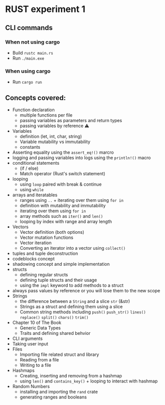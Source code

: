 # RUST experiment 1

## CLI commands
### When not using cargo
* Build `rustc main.rs`
* Run `./main.exe`

### When using cargo
* Run `cargo run`

## Concepts covered:
* Function declaration
    * multiple functions per file
    * passing variables as parameters and return types
    * passing variables by reference ⚠
* Variables
    * definition (let, int, char, string)
    * Variable mutability vs immutability 
    * constants
* Asserting equality using the `assert_eq!()` marcro
* logging and passing variables into logs using the `println!()` macro
* conditional statements
    * (if / else)
    * Match operator (Rust's switch statement)
* looping
    * using `loop` paired with break & continue
    * using `while`
* arrays and iteratables
    * ranges using `..` + iterating over them using `for in`
    * definition with mutability and immutability
    * iterating over them using `for in`
    * array methods such as `iter()` and `len()`
    * looping by index with range and array length
* Vectors
    * Vector definition (both options)
    * Vector mutation functions
    * Vector iteration
    * Converting an iterator into a vector using `collect()`
* tuples and tuple deconstruction
* codeblocks concept
* shadowing concept and simple implementation
* structs
    * defining regular structs
    * defining tuple structs and their usage
    * using the `impl` keyword to add methods to a struct
* always pass values by reference or you will lose them to the new scope
* Strings
    * the difference between a `String` and a slice `str` (&str)
    * Strings as a struct and defining them using a slice 
    * Common string methods including `push()` `push_str()` `lines()` `replace()` `split()` `chars()` `trim()`
* Chapter 10 of The Book
    * Generic Data Types
    * Traits and defining shared behvior
* CLI arguments
* Taking user input
* Files
    * Importing file related struct and library
    * Reading from a file
    * Writing to a file
* Hashmaps
    * Creating, inserting and removing from a hashmap
    * using `len()` and `contains_key()` + looping to interact with hashmap
* Random Numbers
    * installing and importing the `rand` crate 
    * generating ranges and booleans